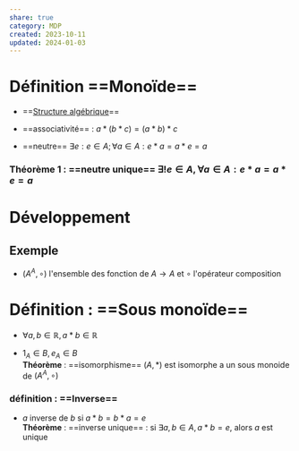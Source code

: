 ```yaml
---  
share: true  
category: MDP  
created: 2023-10-11  
updated: 2024-01-03  
---  
```

  
# Définition ==Monoïde==  
  
- ==[Structure algébrique](Structure%20alg%C3%A9brique.md)==  
  
- ==associativité== : $a*(b*c) = (a*b)*c$  
  
- ==neutre== $\exists e: e \in A; \forall a \in A : e*a=a*e=a$  
### Théorème 1 : ==neutre unique== $\exists ! e \in A, \forall a \in A : e*a=a*e=a$  
# Développement  
## Exemple  
  
- $(A^A, \circ)$ l'ensemble des fonction de $A\to A$ et $\circ$ l'opérateur composition  
# Définition : ==Sous monoïde==  
  
- $\forall a,b \in \mathbb{R}, a*b \in \mathbb{R}$  
  
- $1_A \in B, e_A \in B$  
**Théorème** : ==isomorphisme== $(A,*)$ est isomorphe a un sous monoide de $(A^A, \circ)$  
### **définition** : ==Inverse==  
  
- $a$ inverse de $b$ si $a*b=b*a=e$  
**Théorème** : ==inverse unique== : si $\exists a, b \in A, a*b=e$, alors $a$ est unique  
